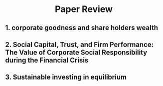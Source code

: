 # <center>Paper Review</center>
## 1. corporate goodness and share holders wealth




## 2. Social Capital, Trust, and Firm Performance: The Value of Corporate Social Responsibility during the Financial Crisis  




## 3. Sustainable investing in equilibrium